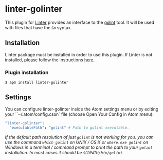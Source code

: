# linter-golinter

This plugin for [Linter][linter] provides an interface to the
[golint](https://github.com/golang/lint) tool. It will be used
with files that have the `Go` syntax.

## Installation

Linter package must be installed in order to use this plugin. If Linter is not
installed, please follow the instructions
[here][linter].

### Plugin installation

```ShellSession
$ apm install linter-golinter
```

## Settings

You can configure linter-golinter inside the Atom settings menu or by editing
your ``~/.atom/config.cson` file (choose Open Your Config in Atom menu):

```CoffeeScript
"linter-golinter":
  "executablePath": "golint" # Path to golint executable.
```

_If the default path resolution of just `golint` is not working for you, you
can use the command `which golint` on UNIX / OS X or `where.exe golint` on
Windows in a terminal / command prompt to print the path to your `golint`
installation. In most cases it should be `$GOPATH/bin/golint`._

[linter]: https://github.com/atom-community/linter
